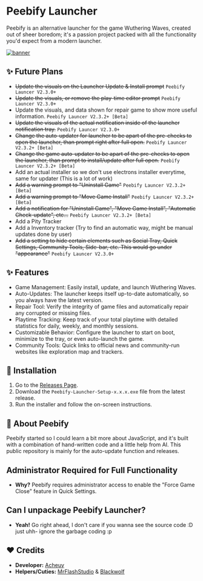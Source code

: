 # Peebify Launcher
Peebify is an alternative launcher for the game Wuthering Waves, created out of sheer boredom; it's a passion project packed with all the functionality you'd expect from a modern launcher.

<a href="https://ibb.co/2T1s6Sd"><img src="https://i.ibb.co/sZd6PCq/banner.png" alt="banner" border="0"></a>
## ✨ Future Plans
- ~~Update the visuals on the Launcher Update & Install prompt~~ `Peebify Launcer V2.3.0+`
- ~~Update the visuals, or remove the play-time editor prompt~~ `Peebify Launcer V2.3.0+`
- Update the visuals, and data shown for repair game to show more useful information. `Peebify Launcer V2.3.2+ [Beta]`
- ~~Update the visuals of the actual notification inside of the launcher notification tray.~~ `Peebify Launcer V2.3.0+`
- ~~Change the auto-updater for launcher to be apart of the pre-checks to open the launcher, than prompt right after full open.~~ `Peebify Launcer V2.3.2+ [Beta]`
- ~~Change the game auto-updater to be apart of the pre-checks to open the launcher, than prompt to install/update after full open.~~ `Peebify Launcer V2.3.2+ [Beta]`
- Add an actual installer so we don't use electrons installer everytime, same for updater (This is a lot of work)
- ~~Add a warning prompt to "Uninstall Game"~~ `Peebify Launcer V2.3.2+ [Beta]`
- ~~Add a warning prompt to "Move Game Install"~~ `Peebify Launcer V2.3.2+ [Beta]`
- ~~Add a notification for "Uninstall Game", "Move Game Install", "Automatic Check-update", etc...~~ `Peebify Launcer V2.3.2+ [Beta]`
- Add a Pity Tracker
- Add a Inventory tracker (Try to find an automatic way, might be manual updates done by user)
- ~~Add a setting to hide certain elements such as Social Tray, Quick Settings, Community Tools, Side-bar, etc. This would go under "appearance"~~ `Peebify Launcer V2.3.0+`
## ✨ Features
- Game Management: Easily install, update, and launch Wuthering Waves.
- Auto-Updates: The launcher keeps itself up-to-date automatically, so you always have the latest version.
- Repair Tool: Verify the integrity of game files and automatically repair any corrupted or missing files.
- Playtime Tracking: Keep track of your total playtime with detailed statistics for daily, weekly, and monthly sessions.
- Customizable Behavior: Configure the launcher to start on boot, minimize to the tray, or even auto-launch the game.
- Community Tools: Quick links to official news and community-run websites like exploration map and trackers.
## 🚀 Installation
1. Go to the [Releases Page](https://github.com/Cheu3172/Peebify_Launcher/releases).
2. Download the `Peebify-Launcher-Setup-x.x.x.exe` file from the latest release.
3. Run the installer and follow the on-screen instructions.
## 📖 About Peebify
Peebify started so I could learn a bit more about JavaScript, and it's built with a combination of hand-written code and a little help from AI. This public repository is mainly for the auto-update function and releases.
## Administrator Required for Full Functionality
- **Why?** Peebify requires administrator access to enable the "Force Game Close" feature in Quick Settings.
## Can I unpackage Peebify Launcher?
- **Yeah!** Go right ahead, I don't care if you wanna see the source code :D just uhh- ignore the garbage coding :p
## ❤️ Credits
- **Developer:** [Acheuy](https://github.com/Cheu3172)
- **Helpers/Cuties:** [MrFlashStudio](https://github.com/mrflashstudio) & [Blackwolf](https://github.com/blackwolf660)
